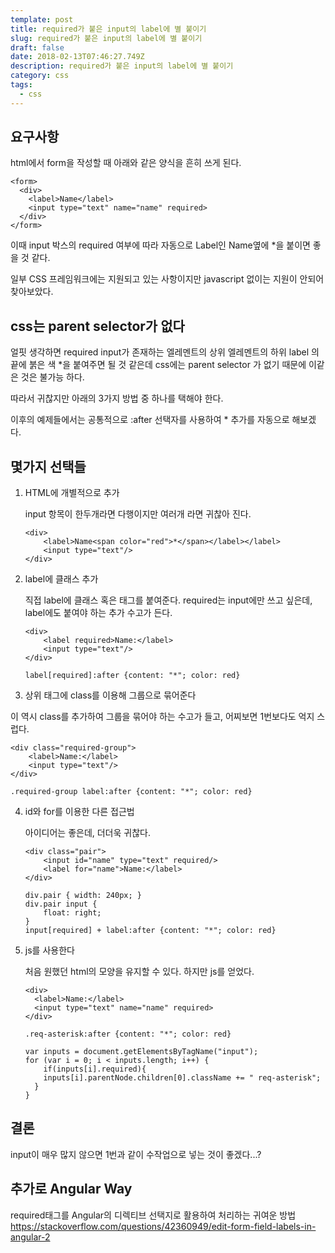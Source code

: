 ```yaml
---
template: post
title: required가 붙은 input의 label에 별 붙이기
slug: required가 붙은 input의 label에 별 붙이기
draft: false
date: 2018-02-13T07:46:27.749Z
description: required가 붙은 input의 label에 별 붙이기
category: css
tags:
  - css
---
```

## 요구사항

html에서 form을 작성할 때 아래와 같은 양식을 흔히 쓰게 된다.

```
<form>
  <div>
    <label>Name</label>
    <input type="text" name="name" required>
  </div>
</form>
```

이때 input 박스의 required 여부에 따라 자동으로 Label인 Name옆에 *을 붙이면 좋을 것 같다. 

일부 CSS 프레임워크에는 지원되고 있는 사항이지만 javascript 없이는 지원이 안되어 찾아보았다.





## css는 parent selector가 없다

얼핏 생각하면 required input가 존재하는 엘레멘트의 상위 엘레멘트의 하위 label 의 끝에 붉은 색 *을 붙여주면 될 것 같은데 css에는 parent selector 가 없기 때문에 이같은 것은 불가능 하다.

따라서 귀찮지만 아래의 3가지 방법 중 하나를 택해야 한다. 

이후의 예제들에서는 공통적으로 :after 선택자를 사용하여 * 추가를 자동으로 해보겠다.



## 몇가지 선택들

1. HTML에 개별적으로 추가

   input 항목이 한두개라면 다행이지만 여러개 라면 귀찮아 진다.

   ```
   <div>
       <label>Name<span color="red">*</span></label></label>
       <input type="text"/>
   </div>
   ```
2. label에 클래스 추가

   직접 label에 클래스 혹은 태그를 붙여준다. required는 input에만 쓰고 싶은데, label에도 붙여야 하는 추가 수고가 든다.

   ```
   <div>
       <label required>Name:</label>
       <input type="text"/>
   </div>
   ```

   ```
   label[required]:after {content: "*"; color: red}
   ```
3.  상위 태그에 class를 이용해 그룹으로 묶어준다

   이 역시 class를 추가하여 그룹을 묶어야 하는 수고가 들고, 어찌보면 1번보다도 억지 스럽다.

   ```
   <div class="required-group">
       <label>Name:</label>
       <input type="text"/>
   </div>
   ```

   ```
   .required-group label:after {content: "*"; color: red}
   ```
4. id와 for를 이용한 다른 접근법

   아이디어는 좋은데, 더더욱 귀찮다.

   ```
   <div class="pair">
       <input id="name" type="text" required/>
       <label for="name">Name:</label>
   </div>
   ```

   ```
   div.pair { width: 240px; }
   div.pair input {
       float: right;
   }
   input[required] + label:after {content: "*"; color: red}
   ```
5. js를 사용한다

   처음 원했던 html의 모양을 유지할 수 있다. 하지만 js를 얻었다.

   ```
   <div>
     <label>Name:</label>
     <input type="text" name="name" required>
   </div>
   ```

   ```
   .req-asterisk:after {content: "*"; color: red}
   ```

   ```
   var inputs = document.getElementsByTagName("input");
   for (var i = 0; i < inputs.length; i++) {
       if(inputs[i].required){
       inputs[i].parentNode.children[0].className += " req-asterisk";
     }    
   }
   ```



## 결론

input이 매우 많지 않으면 1번과 같이 수작업으로 넣는 것이 좋겠다...?



## 추가로 Angular Way

required태그를 Angular의 디렉티브 선택지로 활용하여 처리하는 귀여운 방법 <https://stackoverflow.com/questions/42360949/edit-form-field-labels-in-angular-2>